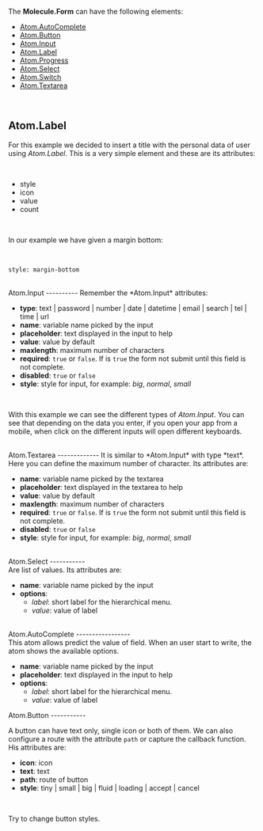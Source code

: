 The **Molecule.Form** can have the following elements:
<br>

* [Atom.AutoComplete](#auto_complete)
* [Atom.Button](#button)
* [Atom.Input](#input)
* [Atom.Label](#label)
* [Atom.Progress](#progress)
* [Atom.Select](#select)
* [Atom.Switch](#switch)
* [Atom.Textarea](#textarea)

<br>

Atom.Label
----------
For this example we decided to insert a title with the personal data of user using *Atom.Label*. This is a very simple element and these are its attributes:

<br>

* style
* icon
* value
* count

<br>

In our example we have given a margin bottom:

<br>

```
style: margin-bottom
```

<br>

<a name="input"/>
Atom.Input
----------
Remember the *Atom.Input* attributes:

<br>

* **type**: text | password | number | date | datetime | email | search | tel | time | url
* **name**: variable name picked by the input
* **placeholder**: text displayed in the input to help
* **value**: value by default
* **maxlength**: maximum number of characters
* **required**: `true` or `false`. If is `true` the form not submit until this field is not complete.
* **disabled**: `true` or `false`
* **style**: style for input, for example: *big*, *normal*, *small*

<br>

With this example we can see the different types of *Atom.Input*. You can see that depending on the data you enter, if you open your app from a mobile, when click on the different inputs will open different keyboards.

<br>

<a name="textarea"/>
Atom.Textarea
-------------
It is similar to *Atom.Input* with type *text*. Here you can define the maximum number of character. Its attributes are:

<br>

* **name**: variable name picked by the textarea
* **placeholder**: text displayed in the textarea to help
* **value**: value by default
* **maxlength**: maximum number of characters
* **required**: `true` or `false`. If is `true` the form not submit until this field is not complete.
* **disabled**: `true` or `false`
* **style**: style for input, for example: *big*, *normal*, *small*

<br>

<a name="select"/>
Atom.Select
-----------

<br>
Are list of values. Its attributes are:

<br>

 * **name**: variable name picked by the input
 * **options**:
    * *label*: short label for the hierarchical menu.
    * *value*: value of label

<br>
<a name="auto_complete"/>
Atom.AutoComplete
-----------------

<br>
This atom allows predict the value of field. When an user start to write, the atom shows the available options.

<br>

* **name**: variable name picked by the input
* **placeholder**: text displayed in the input to help
* **options**:
    * *label*: short label for the hierarchical menu.
    * *value*: value of label

<a name="button"/>
Atom.Button
-----------

<br>

A button can have text only, single icon or both of them. We can also configure a route with the attribute `path` or capture the callback function. His attributes are:
<br>

 * **icon**: icon
 * **text**: text
 * **path**: route of button
 * **style**: tiny | small | big | fluid | loading | accept | cancel

<br>

Try to change button styles.

